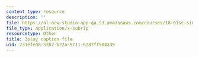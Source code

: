 ```yaml
---
content_type: resource
description: ''
file: https://ol-ocw-studio-app-qa.s3.amazonaws.com/courses/18-01sc-single-variable-calculus-fall-2010/231efed852b2b22a9c116287ff504339_TpWQlKHPyJ4.srt
file_type: application/x-subrip
resourcetype: Other
title: 3play caption file
uid: 231efed8-52b2-b22a-9c11-6287ff504339
---
```

